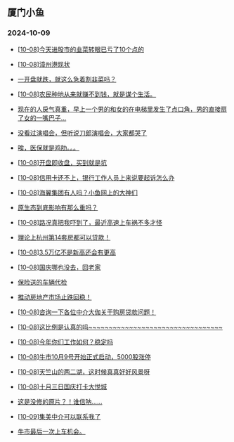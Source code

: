 ## 厦门小鱼 
### 2024-10-09

+ [[10-08]今天进股市的韭菜转眼已亏了10个点的](http://bbs.xmfish.com/read-htm-tid-18249380.html)

+ [[10-08]漳州港现状](http://bbs.xmfish.com/read-htm-tid-18249376.html)

+ [一开盘就跌，就这么急着割韭菜吗？](http://bbs.xmfish.com/read-htm-tid-18249361.html)

+ [[10-08]农民种地从来就赚不到钱，就是谋个生活。](http://bbs.xmfish.com/read-htm-tid-18249322.html)

+ [现在的人戾气真重，早上一个男的和女的在电梯里发生了点口角，男的直接扇了女的一嘴巴子…](http://bbs.xmfish.com/read-htm-tid-18249337.html)

+ [没看过演唱会，但听说刀郎演唱会，大家都哭了](http://bbs.xmfish.com/read-htm-tid-18249320.html)

+ [唉，医保就是鸡肋。。。](http://bbs.xmfish.com/read-htm-tid-18249379.html)

+ [[10-08]开盘即收盘，买到就是坑](http://bbs.xmfish.com/read-htm-tid-18249367.html)

+ [[10-08]信用卡还不上，银行工作人员上来说要起诉怎么办](http://bbs.xmfish.com/read-htm-tid-18249386.html)

+ [[10-08]海翼集团有人吗？小鱼网上的大神们](http://bbs.xmfish.com/read-htm-tid-18249364.html)

+ [原生态到底影响有那么重吗？](http://bbs.xmfish.com/read-htm-tid-18249427.html)

+ [[10-08]路况真把我吓到了，最近高速上车祸不多才怪](http://bbs.xmfish.com/read-htm-tid-18249457.html)

+ [理论上杭州第14套房都可以贷款！](http://bbs.xmfish.com/read-htm-tid-18249465.html)

+ [[10-08]3.5万亿不是新高还会有更高](http://bbs.xmfish.com/read-htm-tid-18249458.html)

+ [[10-08]国庆哪也没去，回老家](http://bbs.xmfish.com/read-htm-tid-18249400.html)

+ [保险送的车辆代检](http://bbs.xmfish.com/read-htm-tid-18249415.html)

+ [推动房地产市场止跌回稳！](http://bbs.xmfish.com/read-htm-tid-18249395.html)

+ [[10-08]咨询一下各位中介大伽关于购房贷款问题！](http://bbs.xmfish.com/read-htm-tid-18249414.html)

+ [[10-08]这比例是认真的吗~~~~~~~~~~~~~~~~~~~~~~~~~~~~~~~~~](http://bbs.xmfish.com/read-htm-tid-18249501.html)

+ [[10-08]今年你们工作如何？稳定吗](http://bbs.xmfish.com/read-htm-tid-18249486.html)

+ [[10-08]牛市10月9号开始正式启动，5000股涨停](http://bbs.xmfish.com/read-htm-tid-18249490.html)

+ [[10-08]天竺山的两二湖，这时候真真好好风景呀](http://bbs.xmfish.com/read-htm-tid-18249452.html)

+ [[10-08]十月三日国庆打卡大悦城](http://bbs.xmfish.com/read-htm-tid-18249462.html)

+ [这是没修的原片？！谁信呐……](http://bbs.xmfish.com/read-htm-tid-18249423.html)

+ [[10-09]集美中介可以联系我了](http://bbs.xmfish.com/read-htm-tid-18249589.html)

+ [牛市最后一次上车机会。](http://bbs.xmfish.com/read-htm-tid-18249557.html)

